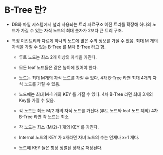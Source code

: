 # B-Tree 란?
* DB와 파일 시스템에서 널리 사용되는 트리 자료구조
	이진 트리를 확장해 하나의 노드가 가질 수 있는 자식 노드의 최대 숫자가 2보다 큰 트리 구조.

* 특징
	이진트리와 다르게 하나의 노드에 많은 수의 정보를 가질 수 있음.
	최대 M 개의 자식을 가질 수 있는 B-Tree 를 M차 B-Tree 라고 함.
	
	* 루트 노드는 최소 2개 이상의 자식을 가진다.
	 
	* 모든 leaf 노드들은 같은 높이에 있어야 한다.
	  
	* 노드는 최대 M개의 자식 노드를 가질 수 있다.
		4차 B-Tree 라면 최대 4개의 자식 노드를 가질 수 있음.
	* 노드에는 최대 M-1 개의 KEY 를 가질 수 있다.
		4차 B-Tree 라면 최대 3개의 Key를 가질 수 있음.
	* 각 노드는 최소 M/2 개의 자식 노드를 가진다.(루트 노드와 leaf 노드 제외)
		4차 B-Tree 라면 각 노드는 최소 
	* 각 노드는 최소 (M/2)-1 개의 KEY 를 가진다.
	  
	* Internal 노드의 KEY 가 x개라면 자녀 노드의 수는 언제나 x+1 개다.
	  
	* 노드에 KEY 들은 항상 정렬된 상태로 저장된다.  

